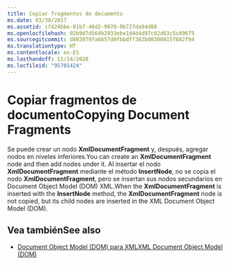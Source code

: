 ```yaml
---
title: Copiar fragmentos de documento
ms.date: 03/30/2017
ms.assetid: cf424bbe-81b7-40d2-9978-9b727da94d80
ms.openlocfilehash: 02b9d7d564b2933ebe1d4d4d97c02d63c5c69675
ms.sourcegitcommit: d8020797a6657d0fbbdff362b80300815f682f94
ms.translationtype: HT
ms.contentlocale: es-ES
ms.lasthandoff: 11/24/2020
ms.locfileid: "95701424"
---
```

# <a name="copying-document-fragments"></a><span data-ttu-id="97054-102">Copiar fragmentos de documento</span><span class="sxs-lookup"><span data-stu-id="97054-102">Copying Document Fragments</span></span>

<span data-ttu-id="97054-103">Se puede crear un nodo **XmlDocumentFragment** y, después, agregar nodos en niveles inferiores.</span><span class="sxs-lookup"><span data-stu-id="97054-103">You can create an **XmlDocumentFragment** node and then add nodes under it.</span></span> <span data-ttu-id="97054-104">Al insertar el nodo **XmlDocumentFragment** mediante el método **InsertNode**, no se copia el nodo **XmlDocumentFragment**, pero se insertan sus nodos secundarios en Document Object Model (DOM) XML.</span><span class="sxs-lookup"><span data-stu-id="97054-104">When the **XmlDocumentFragment** is inserted with the **InsertNode** method, the **XmlDocumentFragment** node is not copied, but its child nodes are inserted in the XML Document Object Model (DOM).</span></span>  
  
## <a name="see-also"></a><span data-ttu-id="97054-105">Vea también</span><span class="sxs-lookup"><span data-stu-id="97054-105">See also</span></span>

- [<span data-ttu-id="97054-106">Document Object Model (DOM) para XML</span><span class="sxs-lookup"><span data-stu-id="97054-106">XML Document Object Model (DOM)</span></span>](xml-document-object-model-dom.md)
